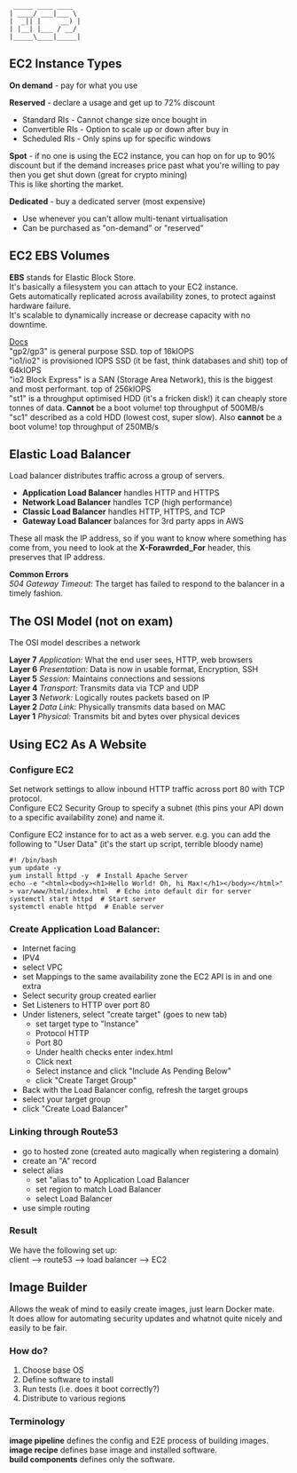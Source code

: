 ```
 _____ ____ ____  
| ____/ ___|___ \  
|  _|| |     __) |  
| |__| |___ / __/  
|_____\____|_____|  
```

## EC2 Instance Types
**On demand** - pay for what you use  

**Reserved** - declare a usage and get up to 72% discount  
* Standard RIs - Cannot change size once bought in  
* Convertible RIs - Option to scale up or down after buy in  
* Scheduled RIs - Only spins up for specific windows  

**Spot** - if no one is using the EC2 instance, you can hop on for up to 90% discount but if the demand increases price past what you're willing to pay then you get shut down (great for crypto mining)  
This is like shorting the market.

**Dedicated** - buy a dedicated server (most expensive)  
* Use whenever you can't allow multi-tenant virtualisation  
* Can be purchased as "on-demand" or "reserved"

## EC2 EBS Volumes
**EBS** stands for Elastic Block Store.  
It's basically a filesystem you can attach to your EC2 instance.  
Gets automatically replicated across availability zones, to protect against hardware failure.  
It's scalable to dynamically increase or decrease capacity with no downtime.  

[Docs](https://docs.aws.amazon.com/ebs/latest/userguide/ebs-volume-types.html)  
"gp2/gp3" is general purpose SSD. top of 16kIOPS  
"io1/io2" is provisioned IOPS SSD (it be fast, think databases and shit) top of 64kIOPS  
"io2 Block Express" is a SAN (Storage Area Network), this is the biggest and most performant. top of 256kIOPS  
"st1" is a throughput optimised HDD (it's a fricken disk!) it can cheaply store tonnes of data. **Cannot** be a boot volume! top throughput of 500MB/s  
"sc1" described as a cold HDD (lowest cost, super slow). Also **cannot** be a boot volume! top throughput of 250MB/s  

## Elastic Load Balancer
Load balancer distributes traffic across a group of servers.  
* **Application Load Balancer** handles HTTP and HTTPS
* **Network Load Balancer** handles TCP (high performance)
* **Classic Load Balancer** handles HTTP, HTTPS, and TCP
* **Gateway Load Balancer** balances for 3rd party apps in AWS

These all mask the IP address, so if you want to know where something has come 
from, you need to look at the **X-Forawrded_For** header, this preserves that IP address.

**Common Errors**  
*504 Gateway Timeout*: The target has failed to respond to the balancer in a timely fashion.

## The OSI Model (not on exam)
The OSI model describes a network

**Layer 7** *Application:* What the end user sees, HTTP, web browsers  
**Layer 6** *Presentation:* Data is now in usable format, Encryption, SSH  
**Layer 5** *Session:* Maintains connections and sessions  
**Layer 4** *Transport:* Transmits data via TCP and UDP  
**Layer 3** *Network:* Logically routes packets based on IP  
**Layer 2** *Data Link:* Physically transmits data based on MAC  
**Layer 1** *Physical:* Transmits bit and bytes over physical devices  

## Using EC2 As A Website
### Configure EC2 
Set network settings to allow inbound HTTP traffic across port 80 with TCP protocol.  
Configure EC2 Security Group to specify a subnet (this pins your API down to a specific availability zone) and name it.  

Configure EC2 instance for to act as a web server.
e.g. you can add the following to "User Data" (it's the start up script, terrible bloody name)
```
#! /bin/bash
yum update -y
yum install httpd -y  # Install Apache Server
echo -e "<html><body><h1>Hello World! Oh, hi Max!</h1></body></html>" > var/www/html/index.html  # Echo into default dir for server
systemctl start httpd  # Start server
systemctl enable httpd  # Enable server
```


### Create Application Load Balancer:
* Internet facing
* IPV4
* select VPC
* set Mappings to the same availability zone the EC2 API is in and one extra
* Select security group created earlier
* Set Listeners to HTTP over port 80
* Under listeners, select "create target" (goes to new tab)
    * set target type to "Instance"
    * Protocol HTTP
    * Port 80
    * Under health checks enter index.html
    * Click next
    * Select instance and click "Include As Pending Below"
    * click "Create Target Group"
* Back with the Load Balancer config, refresh the target groups
* select your target group
* click "Create Load Balancer"

### Linking through Route53
* go to hosted zone (created auto magically when registering a domain)
* create an "A" record
* select alias
    * set "alias to" to Application Load Balancer
    * set region to match Load Balancer
    * select Load Balancer
* use simple routing

### Result
We have the following set up:  
client --> route53 --> load balancer --> EC2


## Image Builder
Allows the weak of mind to easily create images, just learn Docker mate.  
It does allow for automating security updates and whatnot quite nicely and easily to be fair.  

### How do?
1. Choose base OS
1. Define software to install
1. Run tests (i.e. does it boot correctly?)
1. Distribute to various regions

### Terminology
**image pipeline** defines the config and E2E process of building images.  
**image recipe** defines base image and installed software.  
**build components** defines only the software.  










